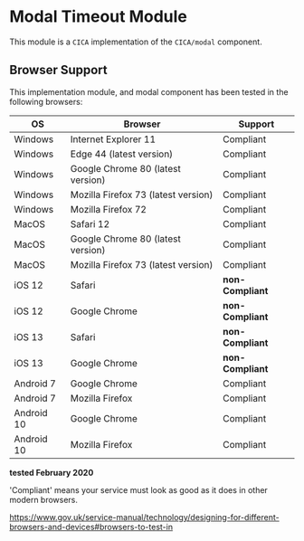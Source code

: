 # Modal Timeout Module

This module is a `CICA` implementation of the `CICA/modal` component.

## Browser Support

This implementation module, and modal component has been tested in the following browsers:

| OS | Browser | Support |
| ---|---------|---------|
| Windows | Internet Explorer 11 | Compliant |
| Windows | Edge 44 (latest version) | Compliant |
| Windows | Google Chrome 80 (latest version) | Compliant |
| Windows | Mozilla Firefox 73 (latest version) | Compliant |
| Windows | Mozilla Firefox 72 | Compliant |
| MacOS | Safari 12 | Compliant |
| MacOS | Google Chrome 80 (latest version) | Compliant |
| MacOS | Mozilla Firefox 73 (latest version) | Compliant |
| iOS 12 | Safari | __non-Compliant__ |
| iOS 12 | Google Chrome | __non-Compliant__ |
| iOS 13 | Safari | __non-Compliant__ |
| iOS 13 | Google Chrome | __non-Compliant__ |
| Android 7 | Google Chrome | Compliant |
| Android 7 | Mozilla Firefox | Compliant |
| Android 10 | Google Chrome | Compliant |
| Android 10 | Mozilla Firefox | Compliant |

__tested February 2020__

'Compliant' means your service must look as good as it does in other modern browsers.

https://www.gov.uk/service-manual/technology/designing-for-different-browsers-and-devices#browsers-to-test-in
